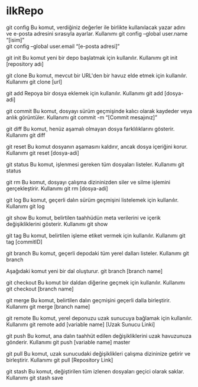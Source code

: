 # ilkRepo
git config
Bu komut, verdiğiniz değerler ile birlikte kullanılacak yazar adını ve e-posta adresini sırasıyla ayarlar.
Kullanımı
git config –global user.name “[isim]”  
git config –global user.email “[e-posta adresi]” 

git init
Bu komut yeni bir depo başlatmak için kullanılır.
Kullanımı
git init [repository adı]

git clone
Bu komut, mevcut bir URL'den bir havuz elde etmek için kullanılır.
Kullanımı
git clone [url]

git add
Repoya bir dosya eklemek için kullanılır.
Kullanımı
git add [dosya-adi]

git commit
Bu komut, dosyayı sürüm geçmişinde kalıcı olarak kaydeder veya anlık görüntüler.
Kullanımı
git commit -m “[Commit mesajınız]”

git diff
Bu komut, henüz aşamalı olmayan dosya farklılıklarını gösterir.
Kullanımı
git diff

git reset
Bu komut dosyanın aşamasını kaldırır, ancak dosya içeriğini korur.
Kullanımı 
git reset [dosya-adi]

git status
Bu komut, işlenmesi gereken tüm dosyaları listeler.
Kullanımı 
git status

git rm
Bu komut, dosyayı çalışma dizininizden siler ve silme işlemini gerçekleştirir.
Kullanımı
git rm [dosya-adi]

git log
Bu komut, geçerli dalın sürüm geçmişini listelemek için kullanılır.
Kullanımı
git log

git show
Bu komut, belirtilen taahhüdün meta verilerini ve içerik değişikliklerini gösterir.
Kullanımı
git show

git tag
Bu komut, belirtilen işleme etiket vermek için kullanılır.
Kullanımı
git tag [commitID]

git branch
Bu komut, geçerli depodaki tüm yerel dalları listeler.
Kullanımı 
git branch

Aşağıdaki komut  yeni bir dal oluşturur.
git branch [branch name]

git checkout
Bu komut bir daldan diğerine geçmek için kullanılır.
Kullanımı
git checkout [branch name]

git merge
Bu komut, belirtilen dalın geçmişini geçerli dalla birleştirir.
Kullanımı
git merge [branch name]

git remote
Bu komut, yerel deponuzu uzak sunucuya bağlamak için kullanılır.
Kullanımı
git remote add [variable name] [Uzak Sunucu Linki]

git push
Bu komut, ana dalın taahhüt edilen değişikliklerini uzak havuzunuza gönderir.
Kullanımı
git push [variable name] master

git pull
Bu komut, uzak sunucudaki değişiklikleri çalışma dizininize getirir ve birleştirir.
Kullanımı
git pull [Repository Link]

git stash
Bu komut, değiştirilen tüm izlenen dosyaları geçici olarak saklar.
Kullanımı
git stash save
